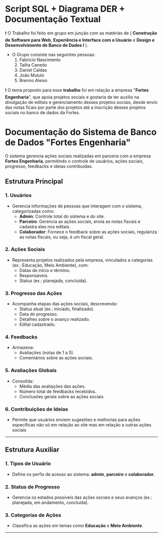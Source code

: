 # **Script SQL + Diagrama DER + Documentação Textual**

 :exclamation: O Trabalho foi feito em grupo em junção com as matérias de ( **Construção de Software para Web**, **Experiência e Interface com o Usuário** e **Design e Desenvolvimento de Banco de Dados I** ).
 - O Grupo consiste nas seguintes pessoas:
    1. Fabricio Nascimento
    2. Talita Canedo
    3. Daniel Caldas
    4. João Mululo
    5. Brenno Aleixo
  
:exclamation: O tema proposto para esse **trabalho** foi em relação a empresa "**Fortes Engenharia**", que apoia projetos sociais e gostaria de ter auxilio na divulgação de editais e gerenciamento desses projetos sociais, desde envio das notas ficais por parte dos projetos até a inscrição desses projetos sociais no banco de dados da Fortes.

# **Documentação do Sistema de Banco de Dados "Fortes Engenharia"**

O sistema gerencia ações sociais realizadas em parceria com a  empresa **Fortes Engenharia**, permitindo o controle de usuários, ações sociais, progresso, feedbacks e ideias contribuídas.

## **Estrutura Principal**
### **1. Usuários**
- Gerencia informações de pessoas que interagem com o sistema, categorizadas como:
  - **Admin**: Controle total do sistema e do site.
  - **Parceiro**: Gerencia as ações sociais, envia as notas fiscais e cadastra elas nos editais.
  - **Colaborador**: Fornece o feedback sobre as ações sociais, regulariza as notas fiscais, ou seja, é um fiscal geral.

### **2. Ações Sociais**
- Representa projetos realizados pela empresa, vinculados a categorias (ex.: Educação, Meio Ambiente), com:
  - Datas de início e término.
  - Responsáveis.
  - Status (ex.: planejada, concluída).

### **3. Progresso das Ações**
- Acompanha etapas das ações sociais, descrevendo:
  - Status atual (ex.: iniciado, finalizado).
  - Data do progresso.
  - Detalhes sobre o avanço realizado.
  - Edital cadastrado.

### **4. Feedbacks**
- Armazena:
  - Avaliações (notas de 1 a 5).
  - Comentários sobre as ações sociais.

### **5. Avaliações Globais**
- Consolida:
  - Média das avaliações das ações.
  - Número total de feedbacks recebidos.
  - Conclusões gerais sobre as ações sociais

### **6. Contribuições de Ideias**
- Permite que usuários enviem sugestões e melhorias para ações específicas não só em relação ao site mas em relação a outras ações sociais

---

## **Estrutura Auxiliar**
### **1. Tipos de Usuário**
- Define os perfis de acesso ao sistema: **admin**, **parceiro** e **colaborador**.

### **2. Status de Progresso**
- Gerencia os estados possíveis das ações sociais e seus avanços (ex.: planejada, em andamento, concluída).

### **3. Categorias de Ações**
- Classifica as ações em temas como **Educação** e **Meio Ambiente**.

---

